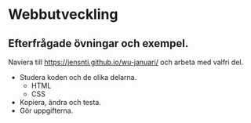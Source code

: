 # Webbutveckling

## Efterfrågade övningar och exempel.

Naviera till https://jensnti.github.io/wu-januari/ och arbeta med valfri del.

* Studera koden och de olika delarna.
    * HTML
    * CSS
* Kopiera, ändra och testa.
* Gör uppgifterna.

